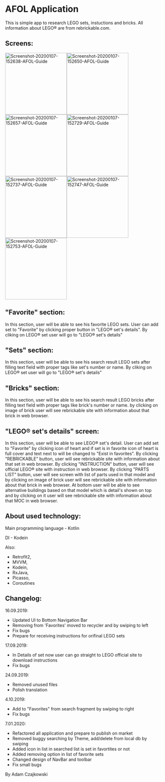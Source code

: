 # AFOL Application

This is simple app to research LEGO sets, instuctions and bricks. All information about LEGO® are from rebrickable.com. 

Screens:
---------------------------
<img src="https://i.ibb.co/znn6Rb1/Screenshot-20200107-152638-AFOL-Guide.jpg" alt="Screenshot-20200107-152638-AFOL-Guide" width="200"><img src="https://i.ibb.co/r418qyJ/Screenshot-20200107-152650-AFOL-Guide.jpg" alt="Screenshot-20200107-152650-AFOL-Guide" width="200"><img src="https://i.ibb.co/5nM3940/Screenshot-20200107-152657-AFOL-Guide.jpg" alt="Screenshot-20200107-152657-AFOL-Guide" width="200"><img src="https://i.ibb.co/LQjSCnG/Screenshot-20200107-152729-AFOL-Guide.jpg" alt="Screenshot-20200107-152729-AFOL-Guide" width="200"><img src="https://i.ibb.co/DbSsCPQ/Screenshot-20200107-152737-AFOL-Guide.jpg" alt="Screenshot-20200107-152737-AFOL-Guide" width="200"><img src="https://i.ibb.co/6RQM4gj/Screenshot-20200107-152747-AFOL-Guide.jpg" alt="Screenshot-20200107-152747-AFOL-Guide" width="200"><img src="https://i.ibb.co/QfLm4fH/Screenshot-20200107-152753-AFOL-Guide.jpg" alt="Screenshot-20200107-152753-AFOL-Guide" width="200">

"Favorite" section:
-----------------------------
In this section, user will be able to see his favorite LEGO sets. User can add set to "Favorite" by clicking proper button in "LEGO® set's details".
By cliking on LEGO® set user will go to "LEGO® set's details"

"Sets" section:
------------------------------
In this section, user will be able to see his search result LEGO sets after filling text field with proper tags like set's number or name. 
By cliking on LEGO® set user will go to "LEGO® set's details"

"Bricks" section:
-------------------------------
In this section, user will be able to see his search result LEGO bricks after filling text field with proper tags like brick's number or name. 
by clicking on image of brick user will see rebrickable site with information about that brick in web browser.

"LEGO® set's details" screen:
-------------------------------
In this section, user will be able to see LEGO® set's detail. User can add set to "Favorite" by clicking icon of heart and if set is in favorite icon of heart is full cover and text next to will be changed to "Exist in favorites".
By clicking "REBRICKABLE" button, user will see rebrickable site with information about that set in web browser.
By clicking "INSTRUCTION" button, user will see official LEGO® site with instruction in web browser.
By clicking "PARTS LIST" button, user will see screen with list of parts used in that model and by clicking on image of brick user will see rebrickable site with information about that brick in web browser.
At bottom user will be able to see alternative buildings based on that model which is detail's shown on top and by clicking on it user will see rebrickable site with information about that MOC in web browser.

About used technology:
-----------------------------
Main programming language - Kotlin

DI - Kodein

Also:
- Retrofit2,
- MVVM,
- Kodein,
- RxJava,
- Picasso,
- Coroutines

Changelog: 
--------------------------
16.09.2019: 
 - Updated UI to Bottom Navigation Bar
 - Removing from 'Favorites' moved to recycler and by swiping to left 
 - Fix bugs 
 - Prepare for receiving instructions for orifinal LEGO sets

17.09.2019:
 - In Details of set now user can go straight to LEGO official site to download instructions
 - Fix bugs
 
 24.09.2019:
 - Removed unused files
 - Polish translation
 
 4.10.2019:
 - Add to "Favorites" from search fragment by swiping to right
 - Fix bugs
 
 7.01.2020:
- Refactored all application and prepare to publish on market
- Removed buggy searching by Theme, add/delete from local db by swiping
- Added icon in list in searched list is set in favortites or not
- Added removing option in list of favorite sets
- Changed design of NavBar and toolbar
- Fix small bugs
 
By Adam Czajkowski
